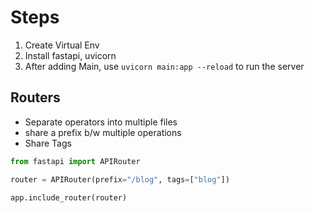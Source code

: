# Steps

1. Create Virtual Env
2. Install fastapi, uvicorn
3. After adding Main, use `uvicorn main:app --reload` to run the server


## Routers

- Separate operators into multiple files
- share a prefix b/w multiple operations
- Share Tags

```python
from fastapi import APIRouter

router = APIRouter(prefix="/blog", tags=["blog"])

app.include_router(router)
```